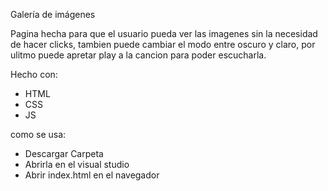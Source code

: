 Galería de imágenes 

Pagina hecha para que el usuario pueda ver las imagenes sin la necesidad de hacer clicks, tambien puede cambiar el modo entre oscuro y claro, por ulitmo puede apretar play a la cancion para poder escucharla.

Hecho con:
  - HTML
  - CSS
  - JS

como se usa:
- Descargar Carpeta
- Abrirla en el visual studio
- Abrir index.html en el navegador
